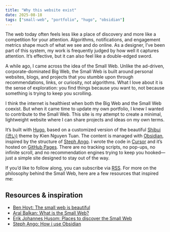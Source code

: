 ```yaml
---
title: "Why this website exist"
date: 2025-08-18
tags: ["small-web", "portfolio", "hugo", "obsidian"]
---
```


The web today often feels less like a place of discovery and more like a competition for your attention. Algorithms, notifications, and engagement metrics shape much of what we see and do online. As a designer, I’ve been part of this system, my work is frequently judged by how well it captures attention. It’s effective, but it can also feel like a double-edged sword.

A while ago, I came across the idea of the Small Web. Unlike the ad-driven, corporate-dominated Big Web, the Small Web is built around personal websites, blogs, and projects that you stumble upon through recommendations, links, or curiosity, not algorithms. What I love about it is the sense of exploration: you find things because you want to, not because something is trying to keep you scrolling.

I think the internet is healthiest when both the Big Web and the Small Web coexist. But when it came time to update my own portfolio, I knew I wanted to contribute to the Small Web. This site is my attempt to create a minimal, lightweight website where I can share projects and ideas on my own terms.

It’s built with <a href="https://gohugo.io/">Hugo</a>, based on a customized version of the beautiful <a href="https://themes.gohugo.io/themes/shibui/">Shibui (渋い)</a> theme by Kien Nguyen Tuan. The content is managed with <a href="https://obsidian.md/">Obsidian</a>, inspired by the structure of <a href="https://stephango.com/">Steph Ango</a>. I wrote the code in <a href="https://cursor.com/">Cursor</a> and it’s hosted on <a href="https://docs.github.com/en/pages">GitHub Pages</a>. There are no tracking scripts, no pop-ups, no infinite scroll, and no recommendation engines trying to keep you hooked—just a simple site designed to stay out of the way.

If you’d like to follow along, you can subscribe via <a href="/index.xml">RSS</a>. For more on the philosophy behind the Small Web, here are a few resources that inspired me:

## Resources & inspiration

- <a href="https://benhoyt.com/writings/the-small-web-is-beautiful/">Ben Hoyt: The small web is beautiful</a>
- <a href="https://ar.al/2020/08/07/what-is-the-small-web/">Aral Balkan: What is the Small Web?</a>
- <a href="https://erikjohannes.no/posts/20231122-places-to-discover-the-small-web/">Erik Johannes Husom: Places to discover the Small Web</a>
- <a href="https://stephango.com/vault">Steph Ango: How i use Obsidian</a>